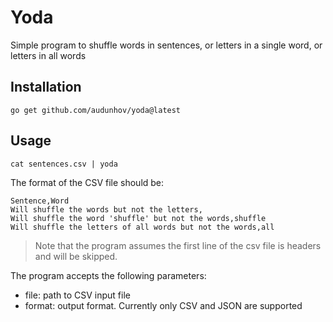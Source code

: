 # Yoda

Simple program to shuffle words in sentences, or letters in a single word, or letters in all words

## Installation

```
go get github.com/audunhov/yoda@latest
```

## Usage

```
cat sentences.csv | yoda
```

The format of the CSV file should be:
```csv
Sentence,Word
Will shuffle the words but not the letters,
Will shuffle the word 'shuffle' but not the words,shuffle
Will shuffle the letters of all words but not the words,all
```

> Note that the program assumes the first line of the csv file is headers and will be skipped.

The program accepts the following parameters:
- file: path to CSV input file
- format: output format. Currently only CSV and JSON are supported
